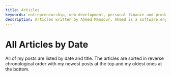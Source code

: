 ```yaml
---
title: Articles
keywords: entrepreneurship, web development, personal finance and productivity tips, accessibility, performance, UX, Javascript
description: Articles written by Ahmed Mansour. Ahmed is a software engineer, entrepreneur and trainer.
---
```


# All Articles by Date

All of my posts are listed by date and title. The articles are sorted in reverse chronological order with my newest posts at the top and my oldest ones at the bottom.
